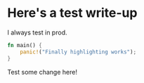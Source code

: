 # Here's a test write-up

I always test in prod.

```rust
fn main() {
    panic!("Finally highlighting works");
}
```

Test some change here!